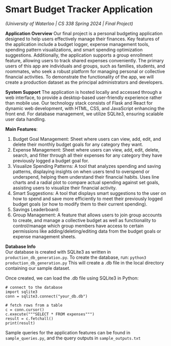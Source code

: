 # Smart Budget Tracker Application

*(University of Waterloo | CS 338 Spring 2024 | Final Project)*

**Application Overview**
Our final project is a personal budgeting application designed to help users effectively manage their finances. Key features of the application include a budget logger, expense management tools, spending pattern visualizations, and smart spending optimization suggestions. Additionally, the application supports a group enrollment feature, allowing users to track shared expenses conveniently. The primary users of this app are individuals and groups, such as families, students, and roommates, who seek a robust platform for managing personal or collective financial activities. To demonstrate the functionality of the app, we will create a production dataset as the principal administrators and developers.

**System Support**
The application is hosted locally and accessed through a web interface, to provide a desktop-based user-friendly experience rather than mobile use. Our technology stack consists of Flask and React for dynamic web development, with HTML, CSS, and JavaScript enhancing the front end. For database management, we utilize SQLite3, ensuring scalable user data handling.

**Main Features**:
1. Budget Goal Management: Sheet where users can view, add, edit, and delete their monthly budget goals for any category they want.
2. Expense Management: Sheet where users can view, add, edit, delete, search, and filter through all their expenses for any category they have previously logged a budget goal for.
3. Visualize Spending Patterns: A tool that analyzes spending and saving patterns, displaying insights on when users tend to overspend or underspend, helping them understand their financial habits. Uses line charts and a radial plot to compare actual spending against set goals, assisting users to visualize their financial activity.
4. Smart Suggestions: A tool that displays smart suggestions to the user on how to spend and save more efficiently to meet their previously logged budget goals (or how to modify them to their current spending).
5. Savings Leaderboard: 
6. Group Management: A feature that allows users to join group accounts to create, and manage a collective budget as well as functionality to control/manage which group members have access to certain permissions like adding/deleting/editing data from the budget goals or expense management sheets.

**Database Info**
<br />
Our database is created with SQLite3 as written in `production_db_generation.py`. To create the database, run:
`python3 production_db_generation.py`
This will create a .db file in the local directory containing our sample dataset.

Once created, we can load the .db file using SQLite3 in Python:
```
# connect to the database
import sqlite3
conn = sqlite3.connect("your_db.db")

# fetch rows from a table
c = conn.cursor()
c.execute("""SELECT * FROM expenses""")
result = c.fetchall()
print(result)
```

Sample queries for the application features can be found in `sample_queries.py`, and the query outputs in `sample_outputs.txt`
